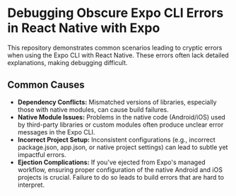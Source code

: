 # Debugging Obscure Expo CLI Errors in React Native with Expo

This repository demonstrates common scenarios leading to cryptic errors when using the Expo CLI with React Native. These errors often lack detailed explanations, making debugging difficult.

## Common Causes

* **Dependency Conflicts:** Mismatched versions of libraries, especially those with native modules, can cause build failures.
* **Native Module Issues:** Problems in the native code (Android/iOS) used by third-party libraries or custom modules often produce unclear error messages in the Expo CLI.
* **Incorrect Project Setup:** Inconsistent configurations (e.g., incorrect package.json, app.json, or native project settings) can lead to subtle yet impactful errors.
* **Ejection Complications:** If you've ejected from Expo's managed workflow, ensuring proper configuration of the native Android and iOS projects is crucial.  Failure to do so leads to build errors that are hard to interpret.